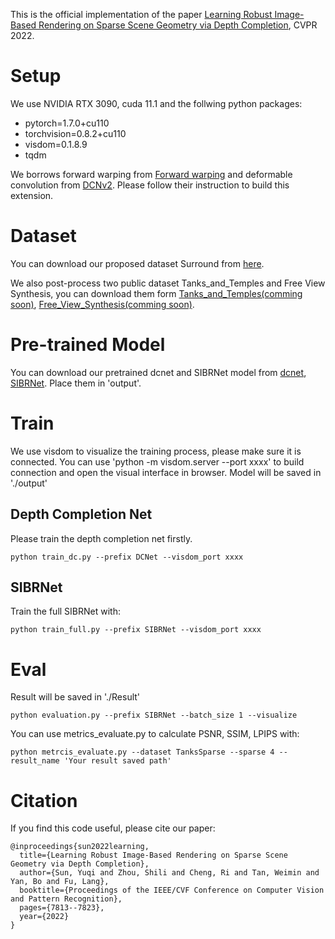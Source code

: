This is the official implementation of the paper [Learning Robust Image-Based Rendering on Sparse Scene Geometry via Depth Completion](https://openaccess.thecvf.com/content/CVPR2022/papers/Sun_Learning_Robust_Image-Based_Rendering_on_Sparse_Scene_Geometry_via_Depth_CVPR_2022_paper.pdf), CVPR 2022.


# Setup
We use NVIDIA RTX 3090, cuda 11.1 and the follwing python packages:
- pytorch=1.7.0+cu110
- torchvision=0.8.2+cu110
- visdom=0.1.8.9
- tqdm

We borrows forward warping from [Forward warping](https://github.com/lizhihao6/Forward-Warp) and deformable convolution from [DCNv2](https://github.com/MatthewHowe/DCNv2/tree/master/DCN). Please follow their instruction to build this extension.


# Dataset
You can download our proposed dataset Surround from [here](https://drive.google.com/file/d/1h-8t4-iHLa3ujwUgcy7wmmgyXAeEORue/view?usp=sharing).

We also post-process two public dataset Tanks_and_Temples and Free View Synthesis, you can download them form [Tanks_and_Temples(comming soon)](), [Free_View_Synthesis(comming soon)]().

# Pre-trained Model
You can download our pretrained dcnet and SIBRNet model from [dcnet](https://drive.google.com/file/d/1f22UsHubCkqdASt5G98V9-IlNBofeMXY/view?usp=sharing), [SIBRNet](https://drive.google.com/file/d/1xyjrVTN6mZ0RCax5fMD-_YheaXKQK8fw/view?usp=sharing). Place them in 'output'.

# Train

We use visdom to visualize the training process, please make sure it is connected. You can use 'python -m visdom.server --port xxxx' to build connection and open the visual interface in browser. Model will be saved in './output'

## Depth Completion Net
Please train the depth completion net firstly.
```
python train_dc.py --prefix DCNet --visdom_port xxxx
```

## SIBRNet 
Train the full SIBRNet with:
```
python train_full.py --prefix SIBRNet --visdom_port xxxx
```

# Eval
Result will be saved in './Result'
```
python evaluation.py --prefix SIBRNet --batch_size 1 --visualize
```
You can use metrics_evaluate.py to calculate PSNR, SSIM, LPIPS with:
```
python metrcis_evaluate.py --dataset TanksSparse --sparse 4 --result_name 'Your result saved path'
```

# Citation
If you find this code useful, please cite our paper:
```
@inproceedings{sun2022learning,
  title={Learning Robust Image-Based Rendering on Sparse Scene Geometry via Depth Completion},
  author={Sun, Yuqi and Zhou, Shili and Cheng, Ri and Tan, Weimin and Yan, Bo and Fu, Lang},
  booktitle={Proceedings of the IEEE/CVF Conference on Computer Vision and Pattern Recognition},
  pages={7813--7823},
  year={2022}
}
```

